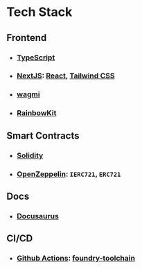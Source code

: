 # Tech Stack
## Frontend
- ### [TypeScript](https://www.typescriptlang.org/)
- ### [NextJS](https://nextjs.org/): [React](https://react.dev/), [Tailwind CSS](https://tailwindcss.com/)
- ### [wagmi](https://wagmi.sh/)
- ### [RainbowKit](https://www.rainbowkit.com/)

## Smart Contracts
- ### [Solidity](https://soliditylang.org/)
- ### [OpenZeppelin](https://www.openzeppelin.com/): `IERC721`, `ERC721`

## Docs
- ### [Docusaurus](https://docusaurus.io/)

## CI/CD
- ### [Github Actions](https://github.com/features/actions): [foundry-toolchain](https://github.com/marketplace/actions/foundry-toolchain)
